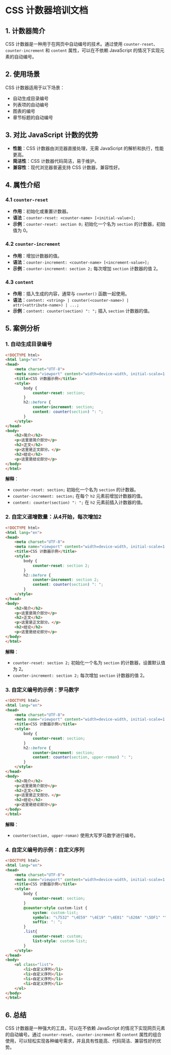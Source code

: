 # CSS 计数器培训文档

## 1. 计数器简介
CSS 计数器是一种用于在网页中自动编号的技术。通过使用 `counter-reset`、`counter-increment` 和 `content` 属性，可以在不依赖 JavaScript 的情况下实现元素的自动编号。

## 2. 使用场景
CSS 计数器适用于以下场景：
- 自动生成目录编号
- 列表项的自动编号
- 图表的编号
- 章节标题的自动编号

## 3. 对比 JavaScript 计数的优势
- **性能**：CSS 计数器由浏览器直接处理，无需 JavaScript 的解析和执行，性能更高。
- **简洁性**：CSS 计数器代码简洁，易于维护。
- **兼容性**：现代浏览器普遍支持 CSS 计数器，兼容性好。

## 4. 属性介绍

### 4.1 `counter-reset`
- **作用**：初始化或重置计数器。
- **语法**：`counter-reset: <counter-name> [<initial-value>];`
- **示例**：`counter-reset: section 0;` 初始化一个名为 `section` 的计数器，初始值为 0。

### 4.2 `counter-increment`
- **作用**：增加计数器的值。
- **语法**：`counter-increment: <counter-name> [<increment-value>];`
- **示例**：`counter-increment: section 2;` 每次增加 `section` 计数器的值 2。

### 4.3 `content`
- **作用**：插入生成的内容，通常与 `counter()` 函数一起使用。
- **语法**：`content: <string> | counter(<counter-name>) | attr(<attribute-name>) | ...;`
- **示例**：`content: counter(section) ": ";` 插入 `section` 计数器的值。

## 5. 案例分析

### 1. 自动生成目录编号
```html
<!DOCTYPE html>
<html lang="en">
<head>
    <meta charset="UTF-8">
    <meta name="viewport" content="width=device-width, initial-scale=1.0">
    <title>CSS 计数器示例</title>
    <style>
        body {
            counter-reset: section;
        }
        h2::before {
            counter-increment: section;
            content: counter(section) ": ";
        }
    </style>
</head>
<body>
    <h2>简介</h2>
    <p>这里是简介部分</p>
    <h2>正文</h2>
    <p>这里是正文部分。</p>
    <h2>结论</h2>
    <p>这里是结论部分</p>
</body>
</html>
```
**解释**：
- `counter-reset: section;` 初始化一个名为 `section` 的计数器。
- `counter-increment: section;` 在每个 `h2` 元素前增加计数器的值。
- `content: counter(section) ": ";` 在 `h2` 元素前插入计数器的值。

### 2. 自定义递增数量：从4开始，每次增加2
```html
<!DOCTYPE html>
<html lang="en">
<head>
    <meta charset="UTF-8">
    <meta name="viewport" content="width=device-width, initial-scale=1.0">
    <title>CSS 计数器示例</title>
    <style>
        body {
            counter-reset: section 2;
        }
        h2::before {
            counter-increment: section 2;
            content: counter(section) ": ";
        }
    </style>
</head>
<body>
    <h2>简介</h2>
    <p>这里是简介部分</p>
    <h2>正文</h2>
    <p>这里是正文部分。</p>
    <h2>结论</h2>
    <p>这里是结论部分</p>
</body>
</html>
```
**解释**：
- `counter-reset: section 2;` 初始化一个名为 `section` 的计数器，设置默认值为 2。
- `counter-increment: section 2;` 每次增加 `section` 计数器的值 2。

### 3. 自定义编号的示例：罗马数字
```html
<!DOCTYPE html>
<html lang="en">
<head>
    <meta charset="UTF-8">
    <meta name="viewport" content="width=device-width, initial-scale=1.0">
    <title>CSS 计数器示例</title>
    <style>
        body {
            counter-reset: section;
        }
        h2::before {
            counter-increment: section;
            content: counter(section, upper-roman) ": ";
        }
    </style>
</head>
<body>
    <h2>简介</h2>
    <p>这里是简介部分</p>
    <h2>正文</h2>
    <p>这里是正文部分。</p>
    <h2>结论</h2>
    <p>这里是结论部分</p>
</body>
</html>
```
**解释**：
- `counter(section, upper-roman)` 使用大写罗马数字进行编号。

### 4. 自定义编号的示例：自定义序列
```html
<!DOCTYPE html>
<html lang="en">
<head>
    <meta charset="UTF-8">
    <meta name="viewport" content="width=device-width, initial-scale=1.0">
    <title>CSS 计数器示例</title>
    <style>
        body {
            counter-reset: section;
        }
        @counter-style custom-list {
            system: custom-list;
            symbols: "\7532" "\4E59" "\4E19" "\4E01" "\620A" "\5DF1" "\5E9A" "\8F9B" "\58EC" "\7678";
            suffix: ": ";
        }
        .list{
            counter-reset: custom;
            list-style: custom-list;
        }
    </style>
</head>
<body>
    <ol class="list">
        <li>自定义序列</li>
        <li>自定义序列</li>
        <li>自定义序列</li>
        <li>自定义序列</li>
    </ol>
</body>
</html>
```

## 6. 总结
CSS 计数器是一种强大的工具，可以在不依赖 JavaScript 的情况下实现网页元素的自动编号。通过 `counter-reset`、`counter-increment` 和 `content` 属性的组合使用，可以轻松实现各种编号需求，并且具有性能高、代码简洁、兼容性好的优势。
